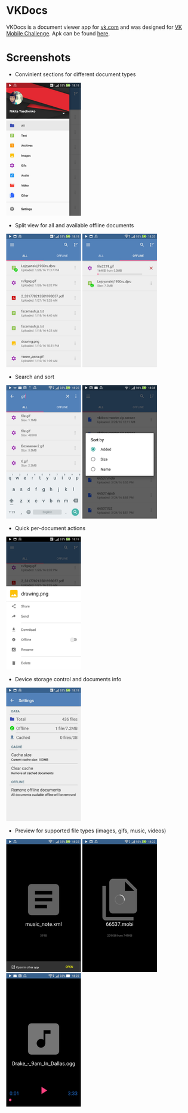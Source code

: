 # VKDocs
VKDocs is a document viewer app for [vk.com](https://vk.com) and was designed for [VK Mobile Challenge](https://vk.com/vkmc).
Apk can be found [here](https://github.com/Nafanya/vkdocs/raw/master/app/build/outputs/apk/app-release-unaligned.apk).

# Screenshots
* Convinient sections for different document types

<img src="https://github.com/Nafanya/vkdocs/blob/master/screenshots/nav.jpg" width="200">

* Split view for all and available offline documents

<img src="https://github.com/Nafanya/vkdocs/blob/master/screenshots/all.jpg" width="200">
<img src="https://github.com/Nafanya/vkdocs/blob/master/screenshots/offline.jpg" width="200">

* Search and sort

<img src="https://github.com/Nafanya/vkdocs/blob/master/screenshots/search.jpg" width="200">
<img src="https://github.com/Nafanya/vkdocs/blob/master/screenshots/sort.jpg" width="200">

* Quick per-document actions

<img src="https://github.com/Nafanya/vkdocs/blob/master/screenshots/menu.jpg" width="200">

* Device storage control and documents info

<img src="https://github.com/Nafanya/vkdocs/blob/master/screenshots/settings.jpg" width="200">

* Preview for supported file types (images, gifs, music, videos)

<img src="https://github.com/Nafanya/vkdocs/blob/master/screenshots/detail-1.jpg" width="200">
<img src="https://github.com/Nafanya/vkdocs/blob/master/screenshots/detail-2.jpg" width="200">
<img src="https://github.com/Nafanya/vkdocs/blob/master/screenshots/detail-3.jpg" width="200">

